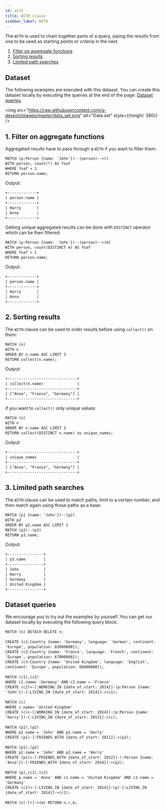 ```yaml
---
id: with
title: WITH clause
sidebar_label: WITH
---
```


The `WITH` is used to chain together parts of a query, piping the results from one to be used as starting points or criteria in the next.

1. [Filter on aggregate functions](#1-filter-on-aggregate-functions) <br />
2. [Sorting results](#2-sorting-results) <br />
3. [Limited path searches](#3-limited-path-searches)

## Dataset

The following examples are executed with this dataset. You can create this dataset
locally by executing the queries at the end of the page: [Dataset queries](#data-set-queries).

<img
src="https://raw.githubusercontent.com/g-despot/images/master/data_set.png"
alt="Data set"
style={{height: 380}}
/>

## 1. Filter on aggregate functions

Aggregated results have to pass through a `WITH` if you want to filter them:

```cypher
MATCH (p:Person {name: 'John'})--(person)-->()
WITH person, count(*) AS foaf
WHERE foaf > 1
RETURN person.name;
```

Output:

```nocopy
+-------------+
| person.name |
+-------------+
| Harry       |
| Anna        |
+-------------+
```

Getting unique aggregated results can be done with `DISTINCT` operator which can be then filtered:

```cypher
MATCH (p:Person {name: 'John'})--(person)-->(m)
WITH person, count(DISTINCT m) AS foaf
WHERE foaf > 1
RETURN person.name;
```

Output:

```nocopy
+-------------+
| person.name |
+-------------+
| Harry       |
| Anna        |
+-------------+
```

## 2. Sorting results

The `WITH` clause can be used to order results before using `collect()` on them:

```cypher
MATCH (n)
WITH n
ORDER BY n.name ASC LIMIT 3
RETURN collect(n.name);
```

Output:

```nocopy
+-------------------------------+
| collect(n.name)               |
+-------------------------------+
| ["Anna", "France", "Germany"] |
+-------------------------------+
```

if you want to `collect()` only unique values:

```cypher
MATCH (n)
WITH n
ORDER BY n.name ASC LIMIT 3
RETURN collect(DISTINCT n.name) as unique_names;
```

Output:

```nocopy
+-------------------------------+
| unique_names                  |
+-------------------------------+
| ["Anna", "France", "Germany"] |
+-------------------------------+
```

## 3. Limited path searches

The `WITH` clause can be used to match paths, limit to a certain number,
and then match again using those paths as a base:

```cypher
MATCH (p1 {name: 'John'})--(p2)
WITH p2
ORDER BY p2.name ASC LIMIT 1
MATCH (p2)--(p3)
RETURN p3.name;
```

Output:

```nocopy
+----------------+
| p3.name        |
+----------------+
| John           |
| Harry          |
| Germany        |
| United Kingdom |
+----------------+
```

## Dataset queries

We encourage you to try out the examples by yourself.
You can get our dataset locally by executing the following query block.

```cypher
MATCH (n) DETACH DELETE n;

CREATE (c1:Country {name: 'Germany', language: 'German', continent: 'Europe', population: 83000000});
CREATE (c2:Country {name: 'France', language: 'French', continent: 'Europe', population: 67000000});
CREATE (c3:Country {name: 'United Kingdom', language: 'English', continent: 'Europe', population: 66000000});

MATCH (c1),(c2)
WHERE c1.name= 'Germany' AND c2.name = 'France'
CREATE (c2)<-[:WORKING_IN {date_of_start: 2014}]-(p:Person {name: 'John'})-[:LIVING_IN {date_of_start: 2014}]->(c1);

MATCH (c)
WHERE c.name= 'United Kingdom'
CREATE (c)<-[:WORKING_IN {date_of_start: 2014}]-(p:Person {name: 'Harry'})-[:LIVING_IN {date_of_start: 2013}]->(c);

MATCH (p1),(p2)
WHERE p1.name = 'John' AND p2.name = 'Harry'
CREATE (p1)-[:FRIENDS_WITH {date_of_start: 2011}]->(p2);

MATCH (p1),(p2)
WHERE p1.name = 'John' AND p2.name = 'Harry'
CREATE (p1)<-[:FRIENDS_WITH {date_of_start: 2012}]-(:Person {name: 'Anna'})-[:FRIENDS_WITH {date_of_start: 2014}]->(p2);

MATCH (p),(c1),(c2)
WHERE p.name = 'Anna' AND c1.name = 'United Kingdom' AND c2.name = 'Germany'
CREATE (c2)<-[:LIVING_IN {date_of_start: 2014}]-(p)-[:LIVING_IN {date_of_start: 2014}]->(c1);

MATCH (n)-[r]->(m) RETURN n,r,m;
```
